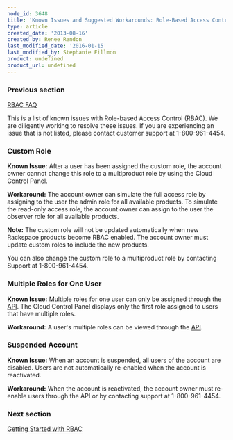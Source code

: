 ```yaml
---
node_id: 3648
title: 'Known Issues and Suggested Workarounds: Role-Based Access Control (RBAC)'
type: article
created_date: '2013-08-16'
created_by: Renee Rendon
last_modified_date: '2016-01-15'
last_modified_by: Stephanie Fillmon
product: undefined
product_url: undefined
---
```


### Previous section

[RBAC FAQ](/how-to/faq-role-based-access-control-rbac)

This is a list of known issues with Role-based Access Control
(RBAC). We are diligently working to resolve these issues. If you are
experiencing an issue that is not listed, please contact customer
support at 1-800-961-4454.

### Custom Role

**Known Issue:** After a user has been assigned the custom
role, the account owner cannot change this role to a multiproduct role
by using the Cloud Control Panel.

**Workaround:** The account owner can simulate the full
access role by assigning to the user the admin role for all available
products. To simulate the read-only access role, the account owner can
assign to the user the observer role for all available
products.

**Note:** The custom role will not be updated
automatically when new Rackspace products become RBAC enabled. The
account owner must update custom roles to include the new
products.

You can also change the custom role to a multiproduct role
by contacting Support at 1-800-961-4454.

### Multiple Roles for One User

**Known Issue:** Multiple roles for one user can only be assigned
through the [API](http://docs.rackspace.com/). The Cloud Control Panel
displays only the first role assigned to users that have multiple
roles.

**Workaround:** A user's multiple roles can be viewed
through the [API](http://docs.rackspace.com/).

### Suspended Account

**Known Issue:** When an account is suspended, all users of the
account are disabled. Users are not automatically re-enabled when the
account is reactivated.

**Workaround:** When the account is reactivated, the account owner
must re-enable users through the API or by contacting support at
1-800-961-4454.

### Next section
[Getting Started with RBAC](/how-to/getting-started-with-role-based-access-control-rbac)
